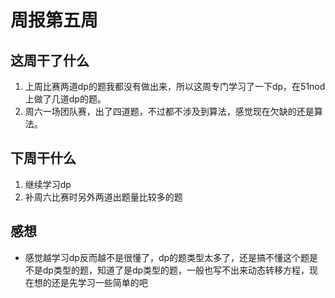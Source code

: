 # 周报第五周

## 这周干了什么
1. 上周比赛两道dp的题我都没有做出来，所以这周专门学习了一下dp，在51nod上做了几道dp的题。
2. 周六一场团队赛，出了四道题，不过都不涉及到算法，感觉现在欠缺的还是算法。

## 下周干什么
1. 继续学习dp
2. 补周六比赛时另外两道出题量比较多的题

## 感想
+ 感觉越学习dp反而越不是很懂了，dp的题类型太多了，还是搞不懂这个题是不是dp类型的题，知道了是dp类型的题，一般也写不出来动态转移方程，现在想的还是先学习一些简单的吧
